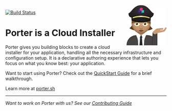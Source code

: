 <img align="right" src="docs/static/images/porter-notext.png" width="125px" />

[![Build Status](https://dev.azure.com/cnlabs/porter/_apis/build/status/deislabs.porter?branchName=master)](https://dev.azure.com/cnlabs/porter/_build/latest?definitionId=6?branchName=master)


# Porter is a Cloud Installer

Porter gives you building blocks to create a cloud installer for your application, handling all the
necessary infrastructure and configuration setup. It is a declarative authoring experience that lets you
focus on what you know best: your application.

Want to start using Porter? Check out the [QuickStart Guide](https://porter.sh/quickstart/) for a brief walkthrough.

Learn more at [porter.sh](https://porter.sh)

---

_Want to work on Porter with us? See our [Contributing Guide](CONTRIBUTING.md)_